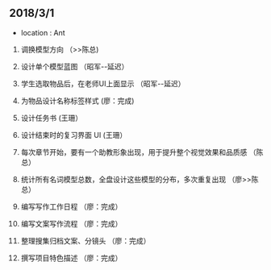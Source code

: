 ## 2018/3/1
* location : Ant

1. 调换模型方向                     （>>陈总)
2. 设计单个模型蓝图                 （昭军--延迟）
3. 学生选取物品后，在老师UI上面显示 （昭军--延迟）

4. 为物品设计名称标签样式            (廖：完成)
5. 设计任务书                        (王珊）
6. 设计结束时的复习界面 UI           (王珊）


7. 每次章节开始，要有一个助教形象出现，用于提升整个视觉效果和品质感           （陈总）
8. 统计所有名词模型总数，全盘设计这些模型的分布，多次重复出现                  （廖>>陈总）

9. 编写写作工作日程                （廖：完成）
10. 编写文案写作流程               （廖：完成）
11. 整理搜集归档文案、分镜头       （廖：完成）
12. 撰写项目特色描述               （廖：完成）